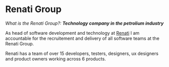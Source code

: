 # Renati Group

*What is the Renati Group?:* ***Technology company in the petrolium industry***  

As head of software development and technology at [Renati](https://www.renati.co.za) I am accountable for the recruitement and delivery of all software teams at the Renati Group.

Renati has a team of over 15 developers, testers, designers, ux designers and product owners working across 6 products.
